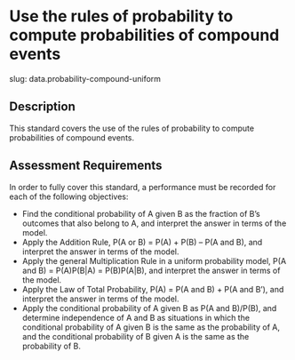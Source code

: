 # Use the rules of probability to compute probabilities of compound events

slug: data.probability-compound-uniform

## Description
This standard covers the use of the rules of probability to compute probabilities of compound events.

## Assessment Requirements
In order to fully cover this standard, a performance must be recorded for each of the following objectives:

- Find the conditional probability of A given B as the fraction of B’s outcomes that also belong to A, and interpret the answer in terms of the model.
- Apply the Addition Rule, P(A or B) = P(A) + P(B) – P(A and B), and interpret the answer in terms of the model.
- Apply the general Multiplication Rule in a uniform probability model, P(A and B) = P(A)P(B|A) = P(B)P(A|B), and interpret the answer in terms of the model.
- Apply the Law of Total Probability, P(A) = P(A and B) + P(A and B’), and interpret the answer in terms of the model.  
- Apply the conditional probability of A given B as P(A and B)/P(B), and determine independence of A and B as situations in which the conditional probability of A given B is the same as the probability of A, and the conditional probability of B given A is the same as the probability of B. 
